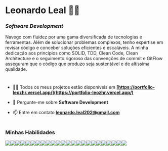 # Leonardo Leal 👨‍💻

### *Software Development*

<p>Navego com fluidez por uma gama diversificada de tecnologias e ferramentas. Além de solucionar problemas complexos, tenho expertise em revisar código e conceber soluções eficientes e escaláveis. A minha dedicação aos princípios como SOLID, TDD, Clean Code, Clean Architecture e o seguimento rigoroso das convenções de commit e GitFlow asseguram que o código que produzo seja sustentável e de altíssima qualidade.</p>

#

- 👨‍💻 Todos os meus projetos estão disponíveis em **[https://portfolio-leozhr.vercel.app/](https://portfolio-leozhr.vercel.app/)**

- 💬 Pergunte-me sobre **Software Development**

- 📫 Entre em contato **leonardo.leal202@gmail.com**

#

### Minhas Habilidades

<div style="display:flex;flex-wrap:wrap">
  <img src="https://skillicons.dev/icons?i=html" />
  <img src="https://skillicons.dev/icons?i=css" />
  <img src="https://skillicons.dev/icons?i=sass" />
  <img src="https://skillicons.dev/icons?i=next" />
  <img src="https://skillicons.dev/icons?i=react" />
  <img src="https://skillicons.dev/icons?i=angular" />
  <img src="https://skillicons.dev/icons?i=javascript" />
  <img src="https://skillicons.dev/icons?i=typescript" />
  <img src="https://skillicons.dev/icons?i=git" />
  <img src="https://skillicons.dev/icons?i=tailwind" />
  <img src="https://skillicons.dev/icons?i=nodejs" />
  <img src="https://skillicons.dev/icons?i=nest" />
  <img src="https://skillicons.dev/icons?i=prisma" />
  <img src="https://skillicons.dev/icons?i=supabase" />
  <img src="https://skillicons.dev/icons?i=jest" />
  <img src="https://skillicons.dev/icons?i=python" />
  <img src="https://skillicons.dev/icons?i=dotnet" />
  <img src="https://skillicons.dev/icons?i=cs" />
  <img src="https://skillicons.dev/icons?i=azure" />
  <img src="https://skillicons.dev/icons?i=vercel" />
  <img src="https://skillicons.dev/icons?i=netlify" />
  <img src="https://skillicons.dev/icons?i=visualstudio" />
  <img src="https://skillicons.dev/icons?i=vscode" />
  <img src="https://skillicons.dev/icons?i=figma" />
</div>
